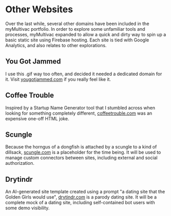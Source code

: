 # Other Websites

Over the last while, several other domains have been included in the myMultivac portfolio.  In order to explore some unfamiliar tools and processes, myMultivac expanded to allow a quick and dirty way to spin up a basic static site using Firebase hosting.  Each site is tied with Google Analytics, and also relates to other explorations.

## You Got Jammed

I use this .gif way too often, and decided it needed a dedicated domain for it.  Visit [yougotjammed.com](https://www.yougotjammed.com) if you really feel like it.

## Coffee Trouble

Inspired by a Startup Name Generator tool that I stumbled across when looking for something completely different, [coffeetrouble.com](https://www.coffeetrouble.com) was an expensive one-off HTML joke.  

## Scungle

Because the horngus of a dongfish is attached by a scungle to a kind of dillsack, [scungle.com](https://www.scungle.com) is a placeholder for the time being.  It will be used to manage custom connectors between sites, including external and social authorization.

## Drytindr

An AI-generated site template created using a prompt "a dating site that the Golden Girls would use", [drytindr.com](https://www.drytindr.com) is a parody dating site.  It will be a complete mock of a dating site, including self-contained bot users with some demo visibility.